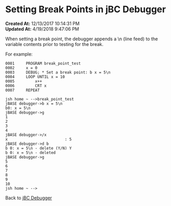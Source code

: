 # Setting Break Points in jBC Debugger

**Created At:** 12/13/2017 10:14:31 PM  
**Updated At:** 4/19/2018 9:47:06 PM  


When setting a break point, the debugger appends a \n (line feed) to the variable contents prior to testing for the break.

For example:

```
0001     PROGRAM break_point_test
0002     x = 0
0003     DEBUG; * Set a break point: b x = 5\n
0004     LOOP UNTIL x = 10
0005         x++
0006         CRT x
0007     REPEAT

jsh home ~ -->break_point_test
jBASE debugger->b x = 5\n
b0: x = 5\n
jBASE debugger->g
1
2
3
4
jBASE debugger->/x
x                         : 5
jBASE debugger->d b
b 0: x = 5\n - delete (Y/N) Y
b 0: x = 5\n - deleted
jBASE debugger->g
5
6
7
8
9
10
jsh home ~ -->
```





Back to [jBC Debugger](291163-introduction-to-the-jbc-debugger)
